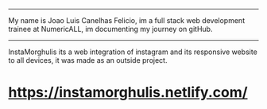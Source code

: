 *************************
My name is Joao Luis Canelhas Felicio, im a full stack web development trainee at NumericALL, im documenting my journey on gitHub.
************************
InstaMorghulis its a web integration of instagram and its responsive website to all devices, it was made as an outside project.

# https://instamorghulis.netlify.com/ #


